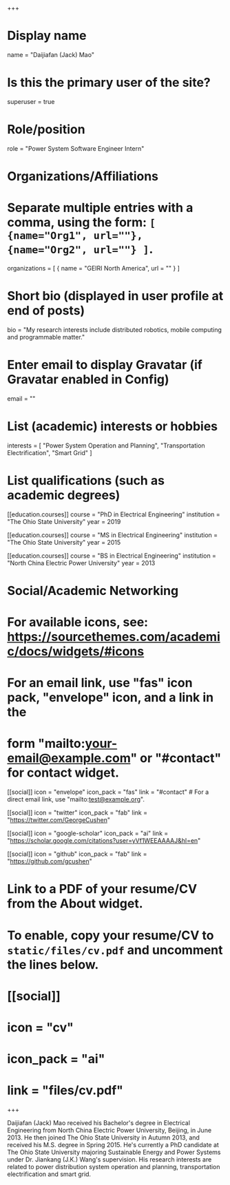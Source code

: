+++
# Display name
name = "Daijiafan (Jack) Mao"

# Is this the primary user of the site?
superuser = true

# Role/position
role = "Power System Software Engineer Intern"

# Organizations/Affiliations
#   Separate multiple entries with a comma, using the form: `[ {name="Org1", url=""}, {name="Org2", url=""} ]`.
organizations = [ { name = "GEIRI North America", url = "" } ]

# Short bio (displayed in user profile at end of posts)
bio = "My research interests include distributed robotics, mobile computing and programmable matter."

# Enter email to display Gravatar (if Gravatar enabled in Config)
email = ""

# List (academic) interests or hobbies
interests = [
  "Power System Operation and Planning",
  "Transportation Electrification",
  "Smart Grid"
]

# List qualifications (such as academic degrees)
[[education.courses]]
  course = "PhD in Electrical Engineering"
  institution = "The Ohio State University"
  year = 2019

[[education.courses]]
  course = "MS in Electrical Engineering"
  institution = "The Ohio State University"
  year = 2015

[[education.courses]]
  course = "BS in Electrical Engineering"
  institution = "North China Electric Power University"
  year = 2013

# Social/Academic Networking
# For available icons, see: https://sourcethemes.com/academic/docs/widgets/#icons
#   For an email link, use "fas" icon pack, "envelope" icon, and a link in the
#   form "mailto:your-email@example.com" or "#contact" for contact widget.

[[social]]
  icon = "envelope"
  icon_pack = "fas"
  link = "#contact"  # For a direct email link, use "mailto:test@example.org".
  
[[social]]
  icon = "twitter"
  icon_pack = "fab"
  link = "https://twitter.com/GeorgeCushen"


[[social]]
  icon = "google-scholar"
  icon_pack = "ai"
  link = "https://scholar.google.com/citations?user=yVf1WEEAAAAJ&hl=en"

[[social]]
  icon = "github"
  icon_pack = "fab"
  link = "https://github.com/gcushen"


# Link to a PDF of your resume/CV from the About widget.
# To enable, copy your resume/CV to `static/files/cv.pdf` and uncomment the lines below.
# [[social]]
#   icon = "cv"
#   icon_pack = "ai"
#   link = "files/cv.pdf"

+++

Daijiafan (Jack) Mao received his Bachelor's degree in Electrical Engineering from North China Electric Power University, Beijing, in June 2013. He then joined The Ohio State University in Autumn 2013, and received his M.S. degree in Spring 2015. He's currently a PhD candidate at The Ohio State University majoring Sustainable Energy and Power Systems under Dr. Jiankang (J.K.) Wang's supervision. His research interests are related to power distribution system operation and planning, transportation electrification and smart grid.

